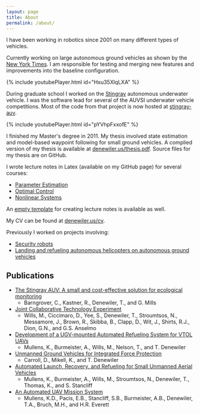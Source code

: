 ```yaml
---
layout: page
title: About
permalink: /about/
---
```


I have been working in robotics since 2001 on many different types of vehicles.

Currently working on large autonomous ground vehicles as shown by the
[New York Times](http://www.nytimes.com/video/technology/100000003668539/navy-tests-autonomous-future.html).
I am responsible for testing and merging new features and improvements into the baseline configuration.

{% include youtubePlayer.html id="Hxu35XlqLXA" %}

During graduate school I worked on the [Stingray](https://www.youtube.com/watch?v=pYVhpFxxofE)
autonomous underwater vehicle. I was the software lead for several of the AUVSI underwater vehicle competitions.
Most of the code from that project is now hosted at [stingray-auv](https://github.com/UCSD-E4E/stingray-auv).

{% include youtubePlayer.html id="pYVhpFxxofE" %}

I finished my Master's degree in 2011. My thesis involved state estimation and model-based waypoint following for
small ground vehicles.
A complied version of my thesis is available at [denewiler.us/thesis.pdf](http://denewiler.us/thesis.pdf).
Source files for my thesis are on GitHub.

I wrote lecture notes in Latex (available on my GitHub page) for several courses:

  * [Parameter Estimation](http://denewiler.us/mae283_lectures.pdf)
  * [Optimal Control](http://denewiler.us/mae288a_lectures.pdf)
  * [Nonlinear Systems](http://denewiler.us/mae281a_lectures.pdf)

An [empty template](https://github.com/tdenewiler/coursenotes) for creating lecture notes is available as well.

My CV can be found at [denewiler.us/cv](http://denewiler.us/cv).

Previously I worked on projects involving:

  * [Security robots](http://www.public.navy.mil/spawar/Pacific/Robotics/Pages/MDARS.aspx)
  * [Landing and refueling autonomous helicopters on autonomous ground vehicles](http://www.public.navy.mil/spawar/Pacific/Robotics/Pages/AUMS.aspx)

## Publications

  * [The Stingray AUV: A small and cost-effective solution for ecological monitoring](http://cseweb.ucsd.edu/~kastner/papers/oceans11-stingray.pdf)
    * Barngrover, C., Kastner, R., Denewiler, T., and G. Mills
  * [Joint Collaborative Technology Experiment](http://www.public.navy.mil/spawar/Pacific/Robotics/Documents/Publications/2009/SPIE_09_JCTE.pdf)
    * Wills, M., Ciccimaro, D., Yee, S., Denewiler, T., Stroumtsos, N., Messamore, J., Brown, R., Skibba, B., Clapp, D., Wit, J., Shirts, R.J., Dion, G.N., and G.S. Anselmo 
  * [Development of a UGV-mounted Automated Refueling System for VTOL UAVs](http://www.public.navy.mil/spawar/Pacific/Robotics/Documents/Publications/2006/SPIE_06%20AUMS_final.pdf)
    * Mullens, K., Burmeister, A., Wills, M., Nelson, T., and T. Denewiler 
  * [Unmanned Ground Vehicles for Integrated Force Protection](http://www.public.navy.mil/spawar/Pacific/Robotics/Documents/Publications/2004/spie5422-50.pdf)
    * Carroll, D., Mikell, K., and T. Denewiler 
  * [Automated Launch, Recovery, and Refueling for Small Unmanned Aerial Vehicles](http://www.public.navy.mil/spawar/Pacific/Robotics/Documents/Publications/2004/spie5609-29.pdf)
    * Mullens, K., Burmeister, A., Wills, M., Stroumtsos, N., Denewiler, T., Thomas, K., and S. Stancliff
  * [An Automated UAV Mission System](http://www.public.navy.mil/spawar/Pacific/Robotics/Documents/Publications/2003/usis03aums.pdf)
    * Mullens, K.D., Pacis, E.B., Stancliff, S.B., Burmeister, A.B., Denewiler, T.A., Bruch, M.H., and H.R. Everett
